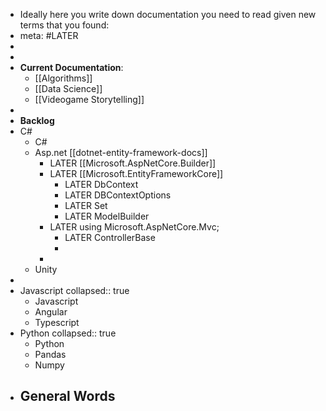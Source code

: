 - Ideally here you write down documentation you need to read given new terms that you found:
- meta: #LATER
-
-
- **Current Documentation**:
	- [[Algorithms]]
	- [[Data Science]]
	- [[Videogame Storytelling]]
-
- **Backlog**
- C#
	- C#
	- Asp.net [[dotnet-entity-framework-docs]]
		- LATER [[Microsoft.AspNetCore.Builder]]
		- LATER [[Microsoft.EntityFrameworkCore]]
			- LATER DbContext
			- LATER DBContextOptions
			- LATER Set
			- LATER ModelBuilder
		- LATER using Microsoft.AspNetCore.Mvc;
			- LATER ControllerBase
			-
		-
	- Unity
-
- Javascript
  collapsed:: true
	- Javascript
	- Angular
	- Typescript
- Python
  collapsed:: true
	- Python
	- Pandas
	- Numpy
- General Words
	-